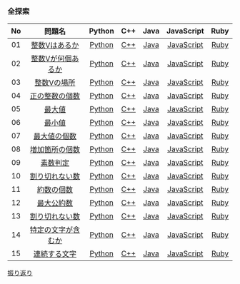 ### 全探索
|No|問題名|Python|C++|Java|JavaScript|Ruby|
|:--:|:--:|:--:|:--:|:--:|:--:|:--:|
|01|[整数Vはあるか](https://algo-method.com/tasks/209)|[Python](https://github.com/kaneda05/Algo/tree/main/Coding/03_Beginner/Full_search/Python/1.py)|[C++](https://github.com/kaneda05/Algo/blob/main/Coding/03_Beginner/Full_search/C%2B%2B/1.cpp)|[Java](https://github.com/kaneda05/Algo/tree/main/Coding/03_Beginner/Full_search/Java/1.java)|[JavaScript](https://github.com/kaneda05/Algo/tree/main/Coding/03_Beginner/Full_search/JavaScript/1.js)|[Ruby](https://github.com/kaneda05/Algo/tree/main/Coding/03_Beginner/Full_search/Ruby/1.rb)|
|02|[整数Vが何個あるか](https://algo-method.com/tasks/209)|[Python](https://github.com/kaneda05/Algo/tree/main/Coding/03_Beginner/Full_search/Python/2.py)|[C++](https://github.com/kaneda05/Algo/blob/main/Coding/03_Beginner/Full_search/C%2B%2B/2.cpp)|[Java](https://github.com/kaneda05/Algo/tree/main/Coding/03_Beginner/Full_search/Java/2.java)|[JavaScript](https://github.com/kaneda05/Algo/tree/main/Coding/03_Beginner/Full_search/JavaScript/2.js)|[Ruby](https://github.com/kaneda05/Algo/tree/main/Coding/03_Beginner/Full_search/Ruby/2.rb)|
|03|[整数Vの場所](https://algo-method.com/tasks/216)|[Python](https://github.com/kaneda05/Algo/tree/main/Coding/03_Beginner/Full_search/Python/3.py)|[C++](https://github.com/kaneda05/Algo/blob/main/Coding/03_Beginner/Full_search/C%2B%2B/1.cpp)|[Java](https://github.com/kaneda05/Algo/tree/main/Coding/03_Beginner/Full_search/Java/3.java)|[JavaScript](https://github.com/kaneda05/Algo/tree/main/Coding/03_Beginner/Full_search/JavaScript/3.js)|[Ruby](https://github.com/kaneda05/Algo/tree/main/Coding/03_Beginner/Full_search/Ruby/3.rb)|
|04|[正の整数の個数](https://algo-method.com/tasks/212)|[Python](https://github.com/kaneda05/Algo/tree/main/Coding/03_Beginner/Full_search/Python/4.py)|[C++](https://github.com/kaneda05/Algo/blob/main/Coding/03_Beginner/Full_search/C%2B%2B/4.cpp)|[Java](https://github.com/kaneda05/Algo/tree/main/Coding/03_Beginner/Full_search/Java/4.java)|[JavaScript](https://github.com/kaneda05/Algo/tree/main/Coding/03_Beginner/Full_search/JavaScript/4.js)|[Ruby](https://github.com/kaneda05/Algo/tree/main/Coding/03_Beginner/Full_search/Ruby/4.rb)|
|05|[最大値](https://algo-method.com/tasks/213)|[Python](https://github.com/kaneda05/Algo/tree/main/Coding/03_Beginner/Full_search/Python/5.py)|[C++](https://github.com/kaneda05/Algo/blob/main/Coding/03_Beginner/Full_search/C%2B%2B/5.cpp)|[Java](https://github.com/kaneda05/Algo/tree/main/Coding/03_Beginner/Full_search/Java/5.java)|[JavaScript](https://github.com/kaneda05/Algo/tree/main/Coding/03_Beginner/Full_search/JavaScript/5.js)|[Ruby](https://github.com/kaneda05/Algo/tree/main/Coding/03_Beginner/Full_search/Ruby/5.rb)|
|06|[最小値](https://algo-method.com/tasks/214)|[Python](https://github.com/kaneda05/Algo/tree/main/Coding/03_Beginner/Full_search/Python/6.py)|[C++](https://github.com/kaneda05/Algo/blob/main/Coding/03_Beginner/Full_search/C%2B%2B/6.cpp)|[Java](https://github.com/kaneda05/Algo/tree/main/Coding/03_Beginner/Full_search/Java/6.java)|[JavaScript](https://github.com/kaneda05/Algo/tree/main/Coding/03_Beginner/Full_search/JavaScript/6.js)|[Ruby](https://github.com/kaneda05/Algo/tree/main/Coding/03_Beginner/Full_search/Ruby/6.rb)|
|07|[最大値の個数](https://algo-method.com/tasks/fa6bdcb39bd9787c)|[Python](https://github.com/kaneda05/Algo/tree/main/Coding/03_Beginner/Full_search/Python/7.py)|[C++](https://github.com/kaneda05/Algo/blob/main/Coding/03_Beginner/Full_search/C%2B%2B/7.cpp)|[Java](https://github.com/kaneda05/Algo/tree/main/Coding/03_Beginner/Full_search/Java/7.java)|[JavaScript](https://github.com/kaneda05/Algo/tree/main/Coding/03_Beginner/Full_search/JavaScript/7.js)|[Ruby](https://github.com/kaneda05/Algo/tree/main/Coding/03_Beginner/Full_search/Ruby/7.rb)|
|08|[増加箇所の個数](https://algo-method.com/tasks/215)|[Python](https://github.com/kaneda05/Algo/tree/main/Coding/03_Beginner/Full_search/Python/8.py)|[C++](https://github.com/kaneda05/Algo/blob/main/Coding/03_Beginner/Full_search/C%2B%2B/8.cpp)|[Java](https://github.com/kaneda05/Algo/tree/main/Coding/03_Beginner/Full_search/Java/8.java)|[JavaScript](https://github.com/kaneda05/Algo/tree/main/Coding/03_Beginner/Full_search/JavaScript/8.js)|[Ruby](https://github.com/kaneda05/Algo/tree/main/Coding/03_Beginner/Full_search/Ruby/8.rb)|
|09|[素数判定](https://algo-method.com/tasks/222)|[Python](https://github.com/kaneda05/Algo/tree/main/Coding/03_Beginner/Full_search/Python/9.py)|[C++](https://github.com/kaneda05/Algo/blob/main/Coding/03_Beginner/Full_search/C%2B%2B/9.cpp)|[Java](https://github.com/kaneda05/Algo/tree/main/Coding/03_Beginner/Full_search/Java/9.java)|[JavaScript](https://github.com/kaneda05/Algo/tree/main/Coding/03_Beginner/Full_search/JavaScript/9.js)|[Ruby](https://github.com/kaneda05/Algo/tree/main/Coding/03_Beginner/Full_search/Ruby/9.rb)|
|10|[割り切れない数](https://algo-method.com/tasks/220)|[Python](https://github.com/kaneda05/Algo/tree/main/Coding/03_Beginner/Full_search/Python/10.py)|[C++](https://github.com/kaneda05/Algo/blob/main/Coding/03_Beginner/Full_search/C%2B%2B/10.cpp)|[Java](https://github.com/kaneda05/Algo/tree/main/Coding/03_Beginner/Full_search/Java/10.java)|[JavaScript](https://github.com/kaneda05/Algo/tree/main/Coding/03_Beginner/Full_search/JavaScript/10.js)|[Ruby](https://github.com/kaneda05/Algo/tree/main/Coding/03_Beginner/Full_search/Ruby/10.rb)|
|11|[約数の個数](https://algo-method.com/tasks/221)|[Python](https://github.com/kaneda05/Algo/tree/main/Coding/03_Beginner/Full_search/Python/11.py)|[C++](https://github.com/kaneda05/Algo/blob/main/Coding/03_Beginner/Full_search/C%2B%2B/11.cpp)|[Java](https://github.com/kaneda05/Algo/tree/main/Coding/03_Beginner/Full_search/Java/11.java)|[JavaScript](https://github.com/kaneda05/Algo/tree/main/Coding/03_Beginner/Full_search/JavaScript/11.js)|[Ruby](https://github.com/kaneda05/Algo/tree/main/Coding/03_Beginner/Full_search/Ruby/11.rb)|
|12|[最大公約数](https://algo-method.com/tasks/224)|[Python](https://github.com/kaneda05/Algo/tree/main/Coding/03_Beginner/Full_search/Python/12.py)|[C++](https://github.com/kaneda05/Algo/blob/main/Coding/03_Beginner/Full_search/C%2B%2B/12.cpp)|[Java](https://github.com/kaneda05/Algo/tree/main/Coding/03_Beginner/Full_search/Java/12.java)|[JavaScript](https://github.com/kaneda05/Algo/tree/main/Coding/03_Beginner/Full_search/JavaScript/12.js)|[Ruby](https://github.com/kaneda05/Algo/tree/main/Coding/03_Beginner/Full_search/Ruby/12.rb)|
|13|[割り切れない数](https://algo-method.com/tasks/220)|[Python](https://github.com/kaneda05/Algo/tree/main/Coding/03_Beginner/Full_search/Python/10.py)|[C++](https://github.com/kaneda05/Algo/blob/main/Coding/03_Beginner/Full_search/C%2B%2B/10.cpp)|[Java](https://github.com/kaneda05/Algo/tree/main/Coding/03_Beginner/Full_search/Java/10.java)|[JavaScript](https://github.com/kaneda05/Algo/tree/main/Coding/03_Beginner/Full_search/JavaScript/10.js)|[Ruby](https://github.com/kaneda05/Algo/tree/main/Coding/03_Beginner/Full_search/Ruby/10.rb)|
|14|[特定の文字が含むか](https://algo-method.com/tasks/226)|[Python](https://github.com/kaneda05/Algo/tree/main/Coding/03_Beginner/Full_search/Python/14.py)|[C++](https://github.com/kaneda05/Algo/blob/main/Coding/03_Beginner/Full_search/C%2B%2B/14.cpp)|[Java](https://github.com/kaneda05/Algo/tree/main/Coding/03_Beginner/Full_search/Java/14.java)|[JavaScript](https://github.com/kaneda05/Algo/tree/main/Coding/03_Beginner/Full_search/JavaScript/14.js)|[Ruby](https://github.com/kaneda05/Algo/tree/main/Coding/03_Beginner/Full_search/Ruby/14.rb)|
|15|[連続する文字](https://algo-method.com/tasks/228)|[Python](https://github.com/kaneda05/Algo/tree/main/Coding/03_Beginner/Full_search/Python/15.py)|[C++](https://github.com/kaneda05/Algo/blob/main/Coding/03_Beginner/Full_search/C%2B%2B/15.cpp)|[Java](https://github.com/kaneda05/Algo/tree/main/Coding/03_Beginner/Full_search/Java/15.java)|[JavaScript](https://github.com/kaneda05/Algo/tree/main/Coding/03_Beginner/Full_search/JavaScript/15.js)|[Ruby](https://github.com/kaneda05/Algo/tree/main/Coding/03_Beginner/Full_search/Ruby/15.rb)|





[振り返り](https://github.com/kaneda05/Algo/blob/main/%E3%82%B3%E3%83%BC%E3%83%87%E3%82%A3%E3%83%B3%E3%82%B0%E3%81%AB%E3%82%88%E3%82%8B%E5%95%8F%E9%A1%8C%E8%A7%A3%E6%B1%BA/03%20%E3%82%A2%E3%83%AB%E3%82%B4%E3%83%AA%E3%82%BA%E3%83%A0%20%E5%88%9D%E7%B4%9A/%E5%85%A8%E6%8E%A2%E7%B4%A2/feedback.md)